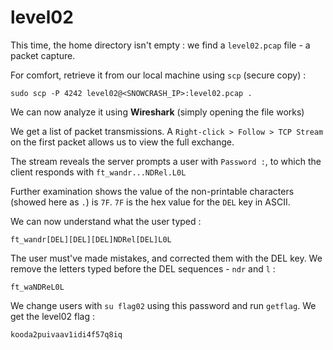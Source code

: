 # level02

This time, the home directory isn't empty : we find a `level02.pcap` file - a packet capture.

For comfort, retrieve it from our local machine using `scp` (secure copy) :

```
sudo scp -P 4242 level02@<SNOWCRASH_IP>:level02.pcap .
```

We can now analyze it using **Wireshark** (simply opening the file works)

We get a list of packet transmissions.
A `Right-click > Follow > TCP Stream` on the first packet allows us to view the full exchange.

The stream reveals the server prompts a user with `Password :`, to which the client responds with `ft_wandr...NDRel.L0L`

Further examination shows the value of the non-printable characters (showed here as `.`) is `7F`. `7F` is the hex value for the `DEL` key in ASCII.

We can now understand what the user typed :

```
ft_wandr[DEL][DEL][DEL]NDRel[DEL]L0L
```

The user must've made mistakes, and corrected them with the DEL key. We remove the letters typed before the DEL sequences - `ndr` and `l` :

```
ft_waNDReL0L
```

We change users with `su flag02` using this password and run `getflag`. We get the level02 flag :

```
kooda2puivaav1idi4f57q8iq
```